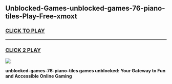 
## Unblocked-Games-unblocked-games-76-piano-tiles-Play-Free-xmoxt
<h3>
<a href="https://premium76.site?title=unblocked-games-76-piano-tiles&ref=23A">CLICK TO PLAY</a></h3>
<hr>

<h3>
<a href="https://premium76.site?title=unblocked-games-76-piano-tiles&ref=23A">CLICK 2 PLAY</a>
  
</h3>

<a href="https://premium76.site?title=unblocked-games-76-piano-tiles&ref=23A"><img src="https://clearcache.store/games.png"></a>


**unblocked-games-76-piano-tiles games unblocked: Your Gateway to Fun and Accessible Online Gaming**
